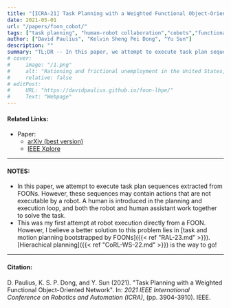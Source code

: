 ```yaml
---
title: "[ICRA-21] Task Planning with a Weighted Functional Object-Oriented Network"
date: 2021-05-01
url: "/papers/foon_cobot/"
tags: ["task planning", "human-robot collaboration","cobots","functional object-oriented networks", "FOON"]
author: ["David Paulius", "Kelvin Sheng Pei Dong", "Yu Sun"]
description: ""
summary: "TL;DR -- In this paper, we attempt to execute task plan sequences extracted from FOONs. Since these sequences may contain actions that are not executable by a robot, we introduce a human assistant in planning, and the robot and assistant work together to solve the task."
# cover:
#     image: "/1.png"
#     alt: "Rationing and frictional unemployment in the United States, 1964–2009"
#     relative: false
# editPost:
#     URL: "https://davidpaulius.github.io/foon-lhpe/"
#     Text: "Webpage"
---
```


#### Related Links:

+ Paper:
  + [arXiv (best version)](https://arxiv.org/abs/1905.00502)
  + [IEEE Xplore](https://ieeexplore.ieee.org/abstract/document/9561680/)

---

#### NOTES:

+ In this paper, we attempt to execute task plan sequences extracted from FOONs. However, these sequences may contain actions that are not executable by a robot. A human is introduced in the planning and execution loop, and both the robot and human assistant work together to solve the task.
+ This was my first attempt at robot execution directly from a FOON. However, I believe a better solution to this problem lies in [task and motion planning bootstrapped by FOONs]({{< ref "RAL-23.md" >}}). [Hierachical planning]({{< ref "CoRL-WS-22.md" >}}) is the way to go!

---

#### Citation:

D. Paulius, K. S. P. Dong, and Y. Sun (2021). "Task Planning with a Weighted Functional Object-Oriented Network". In: *2021 IEEE International Conference on Robotics and Automation (ICRA)*, (pp. 3904-3910). IEEE.

